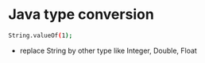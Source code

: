 # Java type conversion


```bash
String.valueOf(1);
```

* replace String by other type like Integer, Double, Float